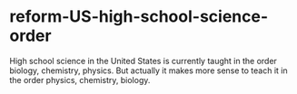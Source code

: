 # reform-US-high-school-science-order
High school science in the United States is currently taught in the order biology, chemistry, physics. But actually it makes more sense to teach it in the order physics, chemistry, biology.
